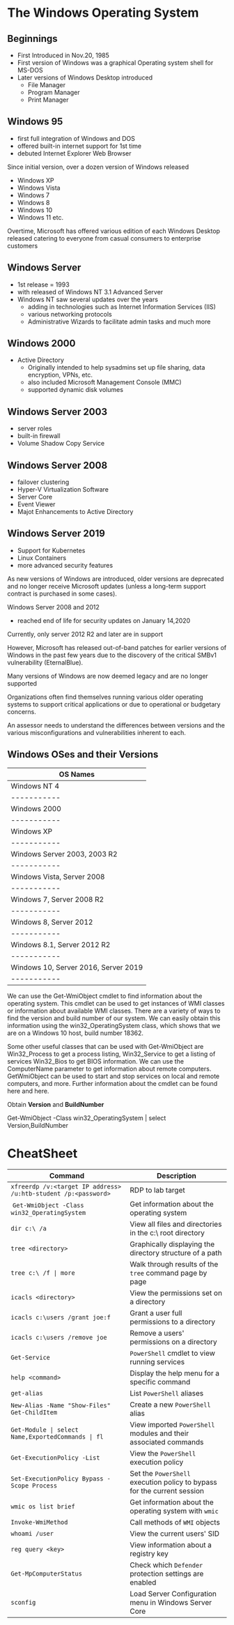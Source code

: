 # The Windows Operating System

## Beginnings
- First Introduced in Nov.20, 1985
- First version of Windows was a graphical Operating system shell for MS-DOS
- Later versions of Windows Desktop introduced
	- File Manager
	- Program Manager
	- Print Manager

## Windows 95
- first full integration of Windows and DOS 
- offered built-in internet support for 1st time
- debuted Internet Explorer Web Browser

Since initial version, over a dozen version of Windows released
- Windows XP
- Windows Vista
- Windows 7
- Windows 8
- Windows 10
- Windows 11 etc.

Overtime, Microsoft has offered various edition of each Windows Desktop released catering to everyone from casual consumers to enterprise customers

## Windows Server
- 1st release = 1993
- with released of Windows NT 3.1 Advanced Server
- Windows NT saw several updates over the years
	- adding in technologies such as Internet Information Services (IIS)
	- various networking protocols
	- Administrative Wizards to facilitate admin tasks and much more

## Windows 2000
- Active Directory
	- Originally intended to help sysadmins set up file sharing, data encryption, 		VPNs, etc.
	- also included Microsoft Management Console (MMC)
	- supported dynamic disk volumes

## Windows Server 2003
- server roles
- built-in firewall
- Volume Shadow Copy Service

## Windows Server 2008
- failover clustering
- Hyper-V Virtualization Software
- Server Core
- Event Viewer
- Majot Enhancements to Active Directory

## Windows Server 2019
- Support for Kubernetes
- Linux Containers
- more advanced security features

As new versions of Windows are introduced, older versions are deprecated and no longer receive Microsoft updates (unless a long-term support contract is purchased in some cases).

Windows Server 2008 and 2012 
- reached end of life for security updates on January 14,2020

Currently, only server 2012 R2 and later are in support

However, Microsoft has released out-of-band patches for earlier versions of Windows in the past few years due to the discovery of the critical SMBv1 vulnerability (EternalBlue).

Many versions of Windows are now deemed legacy and are no longer supported

Organizations often find themselves running various older operating systems to support critical applications or due to operational or budgetary concerns.

An assessor needs to understand the differences between versions and the various misconfigurations and vulnerabilities inherent to each.

## Windows OSes and their Versions

|OS Names
|-----------
|Windows NT 4
|-----------
|Windows 2000
|-----------
|Windows XP
|-----------
|Windows Server 2003, 2003 R2
|-----------
|Windows Vista, Server 2008
|-----------
|Windows 7, Server 2008 R2
|-----------
|Windows 8, Server 2012
|-----------
|Windows 8.1, Server 2012 R2
|-----------
|Windows 10, Server 2016, Server 2019
|-----------

We can use the Get-WmiObject cmdlet to find information about the operating system. This cmdlet can be used to get instances of WMI classes or information about available WMI classes. There are a variety of ways to find the version and build number of our system. We can easily obtain this information using the win32_OperatingSystem class, which shows that we are on a Windows 10 host, build number 18362.   

Some other useful classes that can be used with Get-WmiObject are Win32_Process to get a process listing, Win32_Service to get a listing of services Win32_Bios to get BIOS information. We can use the ComputerName parameter to get information about remote computers. GetWmiObject can be used to start and stop services on local and remote computers, and more. Further information about the cmdlet can be found here and here.

Obtain **Version** and **BuildNumber**

Get-WmiObject -Class win32_OperatingSystem | select Version,BuildNumber

# CheatSheet 

| **Command** | **Description** |
| --------------|-------------------|
| `xfreerdp /v:<target IP address> /u:htb-student /p:<password>` | RDP to lab target |
| `Get-WmiObject -Class win32_OperatingSystem` | Get information about the operating system |
| `dir c:\ /a` | View all files and directories in the c:\ root directory |
| `tree <directory>` | Graphically displaying the directory structure of a path |
| `tree c:\ /f \| more` | Walk through results of the `tree` command page by page |
| `icacls <directory>` | View the permissions set on a directory |
| `icacls c:\users /grant joe:f` | Grant a user full permissions to a directory |
| `icacls c:\users /remove joe` | Remove a users' permissions on a directory |
| `Get-Service` | `PowerShell` cmdlet to view running services |
| `help <command>` | Display the help menu for a specific command |
| `get-alias` | List `PowerShell` aliases |
| `New-Alias -Name "Show-Files" Get-ChildItem` | Create a new `PowerShell` alias |
| `Get-Module \| select Name,ExportedCommands \| fl` | View imported `PowerShell` modules and their associated commands |
| `Get-ExecutionPolicy -List` | View the `PowerShell` execution policy |
| `Set-ExecutionPolicy Bypass -Scope Process` | Set the `PowerShell` execution policy to bypass for the current session |
| `wmic os list brief` | Get information about the operating system with `wmic` |
| `Invoke-WmiMethod` | Call methods of `WMI` objects |
| `whoami /user` | View the current users' SID |
| `reg query <key>` | View information about a registry key |
| `Get-MpComputerStatus` | Check which `Defender` protection settings are enabled |
| `sconfig` | Load Server Configuration menu in Windows Server Core |


